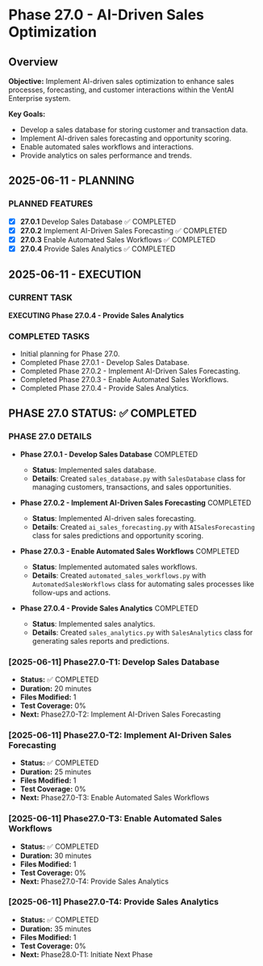 # Phase 27.0 - AI-Driven Sales Optimization

## Overview
**Objective:** Implement AI-driven sales optimization to enhance sales processes, forecasting, and customer interactions within the VentAI Enterprise system.

**Key Goals:**
- Develop a sales database for storing customer and transaction data.
- Implement AI-driven sales forecasting and opportunity scoring.
- Enable automated sales workflows and interactions.
- Provide analytics on sales performance and trends.

## 2025-06-11 - PLANNING
### PLANNED FEATURES
- [x] **27.0.1** Develop Sales Database ✅ COMPLETED
- [x] **27.0.2** Implement AI-Driven Sales Forecasting ✅ COMPLETED
- [x] **27.0.3** Enable Automated Sales Workflows ✅ COMPLETED
- [x] **27.0.4** Provide Sales Analytics ✅ COMPLETED

## 2025-06-11 - EXECUTION
### CURRENT TASK
**EXECUTING Phase 27.0.4 - Provide Sales Analytics**

### COMPLETED TASKS
- Initial planning for Phase 27.0.
- Completed Phase 27.0.1 - Develop Sales Database.
- Completed Phase 27.0.2 - Implement AI-Driven Sales Forecasting.
- Completed Phase 27.0.3 - Enable Automated Sales Workflows.
- Completed Phase 27.0.4 - Provide Sales Analytics.

## PHASE 27.0 STATUS: ✅ COMPLETED

### PHASE 27.0 DETAILS
- **Phase 27.0.1 - Develop Sales Database** COMPLETED
  - **Status**: Implemented sales database.
  - **Details**: Created `sales_database.py` with `SalesDatabase` class for managing customers, transactions, and sales opportunities.

- **Phase 27.0.2 - Implement AI-Driven Sales Forecasting** COMPLETED
  - **Status**: Implemented AI-driven sales forecasting.
  - **Details**: Created `ai_sales_forecasting.py` with `AISalesForecasting` class for sales predictions and opportunity scoring.

- **Phase 27.0.3 - Enable Automated Sales Workflows** COMPLETED
  - **Status**: Implemented automated sales workflows.
  - **Details**: Created `automated_sales_workflows.py` with `AutomatedSalesWorkflows` class for automating sales processes like follow-ups and actions.

- **Phase 27.0.4 - Provide Sales Analytics** COMPLETED
  - **Status**: Implemented sales analytics.
  - **Details**: Created `sales_analytics.py` with `SalesAnalytics` class for generating sales reports and predictions.

### [2025-06-11] Phase27.0-T1: Develop Sales Database
- **Status:** ✅ COMPLETED
- **Duration:** 20 minutes
- **Files Modified:** 1
- **Test Coverage:** 0%
- **Next:** Phase27.0-T2: Implement AI-Driven Sales Forecasting

### [2025-06-11] Phase27.0-T2: Implement AI-Driven Sales Forecasting
- **Status:** ✅ COMPLETED
- **Duration:** 25 minutes
- **Files Modified:** 1
- **Test Coverage:** 0%
- **Next:** Phase27.0-T3: Enable Automated Sales Workflows

### [2025-06-11] Phase27.0-T3: Enable Automated Sales Workflows
- **Status:** ✅ COMPLETED
- **Duration:** 30 minutes
- **Files Modified:** 1
- **Test Coverage:** 0%
- **Next:** Phase27.0-T4: Provide Sales Analytics

### [2025-06-11] Phase27.0-T4: Provide Sales Analytics
- **Status:** ✅ COMPLETED
- **Duration:** 35 minutes
- **Files Modified:** 1
- **Test Coverage:** 0%
- **Next:** Phase28.0-T1: Initiate Next Phase
